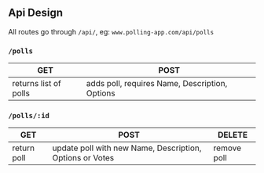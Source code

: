 ## Api Design
All routes go through `/api/`, eg: `www.polling-app.com/api/polls` <br>

### `/polls`
| GET | POST |
| --- | --- |
| returns list of polls | adds poll, requires Name, Description, Options |

### `/polls/:id`
| GET | POST | DELETE |
| --- | --- | --- |
| return poll | update poll with new Name, Description, Options or Votes | remove poll |
